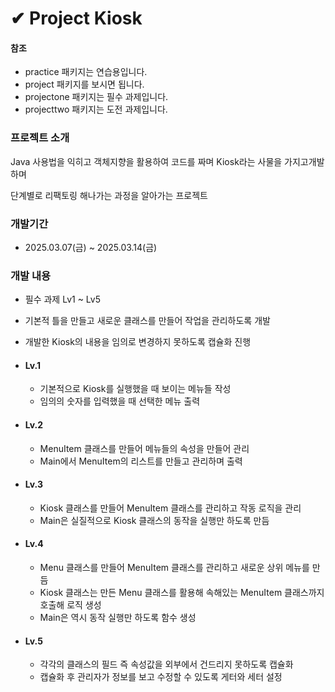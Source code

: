 # ✔ Project Kiosk

#### 참조
- practice 패키지는 연습용입니다.
- project 패키지를 보시면 됩니다.
- projectone 패키지는 필수 과제입니다.
- projecttwo 패키지는 도전 과제입니다.

### 프로젝트 소개
Java 사용법을 익히고 객체지향을 활용하여 코드를 짜며 Kiosk라는 사물을 가지고개발하며 

단계별로 리팩토링 해나가는 과정을 알아가는 프로젝트

### 개발기간
- 2025.03.07(금) ~ 2025.03.14(금)

### 개발 내용
- 필수 과제 Lv1 ~ Lv5
- 기본적 틀을 만들고 새로운 클래스를 만들어 작업을 관리하도록 개발
- 개발한 Kiosk의 내용을 임의로 변경하지 못하도록 캡슐화 진행

- #### Lv.1
  - 기본적으로 Kiosk를 실행했을 때 보이는 메뉴들 작성
  - 임의의 숫자를 입력했을 때 선택한 메뉴 출력
 
- #### Lv.2
  - MenuItem 클래스를 만들어 메뉴들의 속성을 만들어 관리
  - Main에서 MenuItem의 리스트를 만들고 관리하며 출력
 
- #### Lv.3
  - Kiosk 클래스를 만들어 MenuItem 클래스를 관리하고 작동 로직을 관리
  - Main은 실질적으로 Kiosk 클래스의 동작을 실행만 하도록 만듬
 
- #### Lv.4
  - Menu 클래스를 만들어 MenuItem 클래스를 관리하고 새로운 상위 메뉴를 만듬
  - Kiosk 클래스는 만든 Menu 클래스를 활용해 속해있는 MenuItem 클래스까지 호출해 로직 생성
  - Main은 역시 동작 실행만 하도록 함수 생성
 
- #### Lv.5
  - 각각의 클래스의 필드 즉 속성값을 외부에서 건드리지 못하도록 캡슐화
  - 캡슐화 후 관리자가 정보를 보고 수정할 수 있도록 게터와 세터 설정  
